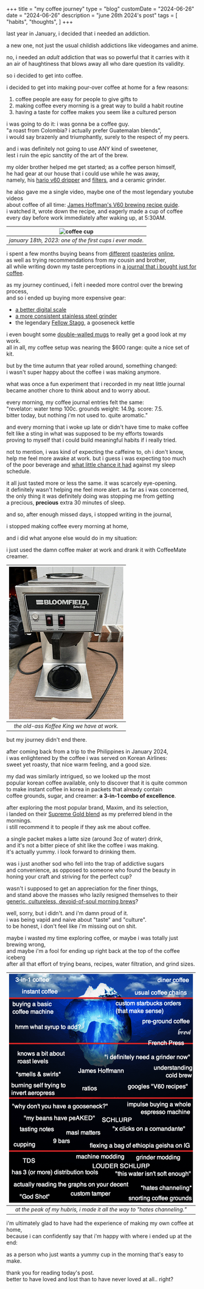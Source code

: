 +++
title = "my coffee journey"
type = "blog"
customDate = "2024-06-26"
date = "2024-06-26"
description = "june 26th 2024's post"
tags = [
    "habits",
    "thoughts",
]
+++

last year in January, i decided that i needed an addiction.

a new one, not just the usual childish addictions like videogames and anime.

no, i needed an *adult* addiction that was so powerful that it carries with it\
an air of haughtiness that blows away all who dare question its validity.

so i decided to get into coffee.

i decided to get into making pour-over coffee at home for a few reasons:
1. coffee people are easy for people to give gifts to
2. making coffee every morning is a great way to build a habit routine
3. having a taste for coffee makes you seem like a cultured person

i was going to do it: i was gonna be a coffee guy.\
"a roast from Colombia? i actually prefer Guatemalan blends",\
i would say brazenly and triumphantly, surely to the respect of my peers.

and i was definitely not going to use ANY kind of sweetener,\
lest i ruin the epic sanctity of the art of the brew.

my older brother helped me get started; as a coffee person himself,\
he had gear at our house that i could use while he was away,\
namely, his [hario v60 dripper](https://www.amazon.com/Hario-Plastic-Coffee-Dripper-Clear/dp/B0BWHKPCLJ) and [filters](https://www.amazon.com/HARIO-02-White-Paper-Filter/dp/B07DTR9N26), and a ceramic grinder.

he also gave me a single video, maybe one of the most legendary youtube videos\
about coffee of all time: [James Hoffman's V60 brewing recipe guide](https://www.youtube.com/watch?v=1oB1oDrDkHM).\
i watched it, wrote down the recipe, and eagerly made a cup of coffee\
every day before work immediately after waking up, at 5:30AM.

| ![coffee cup](/images/coffee.png) | 
|:--:| 
| *january 18th, 2023: one of the first cups i ever made.* |

i spent a few months buying beans from [different](https://revelatorcoffee.com/) [roasteries](https://catandcloud.com/) [online](https://onyxcoffeelab.com/),\
as well as trying recommendations from my cousin and brother,\
all while writing down my taste perceptions in [a journal that i bought just for coffee](https://www.1101.com/store/techo/en/2023/pc/detail_cover/wb23_tnm/).

as my journey continued, i felt i needed more control over the brewing process,\
and so i ended up buying more expensive gear: 
- [a better digital scale](https://www.amazon.com/gp/product/B0BBVNSBXN)
- [a more consistent stainless steel grinder](https://www.amazon.com/gp/product/B09DS4HVRQ)
- the legendary [Fellow Stagg](https://www.amazon.com/Fellow-Electric-Pour-over-Temperature-Stopwatch/dp/B077JBQZPX), a gooseneck kettle
 

i even bought some [double-walled mugs](https://www.amazon.com/Bodum-Bistro-Coffee-Ounce-2-Pack/dp/B00E2RU5TS) to really get a good look at my work.\
all in all, my coffee setup was nearing the $600 range: quite a nice set of kit.

but by the time autumn that year rolled around, something changed:\
i wasn't super happy about the coffee i was making anymore.

what was once a fun experiment that i recorded in my neat little journal\
became another chore to think about and to worry about.

every morning, my coffee journal entries felt the same:\
"revelator: water temp 100c. grounds weight: 14.9g. score: 7.5.\
bitter today, but nothing i'm not used to. quite aromatic."

and every morning that i woke up late or didn't have time to make coffee\
felt like a sting in what was supposed to be my efforts towards\
proving to myself that i could build meaningful habits if i really tried.

not to mention, i was kind of expecting the caffeine to, oh i don't know,\
help me feel more awake at work. but i guess i was expecting too much\
of the poor beverage and [what little chance it had](https://www.wellandgood.com/coffee-first-thing-morning/) against my sleep schedule.

it all just tasted more or less the same. it was scarcely eye-opening.\
it definitely wasn't helping me feel more alert. as far as i was concerned,\
the only thing it was definitely doing was stopping me from getting\
a precious, **precious** extra 30 minutes of sleep.

and so, after enough missed days, i stopped writing in the journal,

i stopped making coffee every morning at home,

and i did what anyone else would do in my situation:

i just used the damn coffee maker at work and drank it with CoffeeMate creamer.

| ![work coffee machine](/images/bloomfield.png) | 
|:--:| 
| *the old-ass Koffee King we have at work.* |

but my journey didn't end there.

after coming back from a trip to the Philippines in January 2024,\
i was enlightened by the coffee i was served on Korean Airlines:\
sweet yet roasty, that nice warm feeling, and a good size.

my dad was similarly intrigued, so we looked up the most\
popular korean coffee available, only to discover that it is quite common\
to make instant coffee in korea in packets that already contain\
coffee grounds, sugar, and creamer: **a 3-in-1 combo of excellence**.

after exploring the most popular brand, Maxim, and its selection,\
i landed on their [Supreme Gold blend](https://www.amazon.com/MAXIM-SUPREME-GOLD-COFFEE-100pks/dp/B09Z7GKT1Q) as my preferred blend in the mornings.\
i still recommend it to people if they ask me about coffee.

a single packet makes a latte size (around 3oz of water) drink,\
and it's not a bitter piece of shit like the coffee i was making.\
it's actually yummy. i look forward to drinking them.

was i just another sod who fell into the trap of addictive sugars\
and convenience, as opposed to someone who found the beauty in\
honing your craft and striving for the perfect cup?

wasn't i supposed to get an appreciation for the finer things,\
and stand above the masses who lazily resigned themselves to their\
[generic, cultureless, devoid-of-soul morning brews](https://athome.starbucks.com/products/pike-place-roast-ground)?

well, sorry, but i didn't. and i'm damn proud of it.\
i was being vapid and naive about "taste" and "culture".\
to be honest, i don't feel like i'm missing out on shit.

maybe i wasted my time exploring coffee, or maybe i was totally just brewing wrong,\
and maybe i'm a fool for ending up right back at the top of the coffee iceberg\
after all that effort of trying beans, recipes, water filtration, and grind sizes.

| ![coffee iceberg](/images/coffee-iceberg.png) | 
|:--:| 
| *at the peak of my hubris, i made it all the way to "hates channeling."* |

i'm ultimately glad to have had the experience of making my own coffee at home,\
because i can confidently say that i'm happy with where i ended up at the end:

as a person who just wants a yummy cup in the morning that's easy to make.

thank you for reading today's post.\
better to have loved and lost than to have never loved at all.. right?

